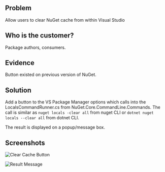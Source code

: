 ## Problem
Allow users to clear NuGet cache from within Visual Studio

## Who is the customer?
Package authors, consumers.

## Evidence
Button existed on previous version of NuGet.

## Solution
Add a button to the VS Package Manager options which calls into the LocalsCommandRunner.cs from NuGet.Core.CommandLine.Commands. 
The call is similar as `nuget locals -clear all` from nuget CLI or `dotnet nuget locals --clear all` from dotnet CLI.

The result is displayed on a popup/message box.

## Screenshots

![Clear Cache Button](https://cloud.githubusercontent.com/assets/10507120/17528699/4b0ebe04-5e25-11e6-8af0-feb8e1ff674e.png)

![Result Message](https://cloud.githubusercontent.com/assets/10507120/17746904/34d983f6-6467-11e6-8092-682dae58eea9.png)